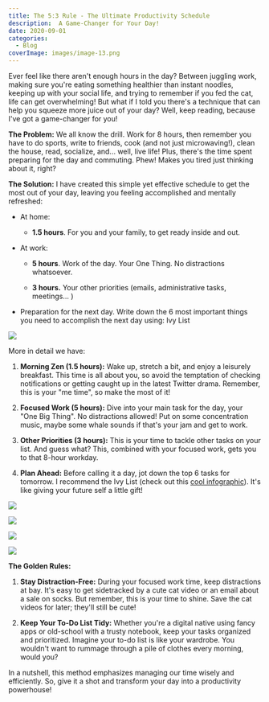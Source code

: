 ```yaml
---
title: The 5:3 Rule - The Ultimate Productivity Schedule
description:  A Game-Changer for Your Day!
date: 2020-09-01
categories:
  - Blog
coverImage: images/image-13.png
---
```


Ever feel like there aren't enough hours in the day? Between juggling work, making sure you're eating something healthier than instant noodles, keeping up with your social life, and trying to remember if you fed the cat, life can get overwhelming! But what if I told you there's a technique that can help you squeeze more juice out of your day? Well, keep reading, because I've got a game-changer for you!

**The Problem:** We all know the drill. Work for 8 hours, then remember you have to do sports, write to friends, cook (and not just microwaving!), clean the house, read, socialize, and... well, live life! Plus, there's the time spent preparing for the day and commuting. Phew! Makes you tired just thinking about it, right?

**The Solution:** I have created this simple yet effective schedule to get the most out of your day, leaving you feeling accomplished and mentally refreshed:

- At home:
    - **1.5 hours**. For you and your family, to get ready inside and out.

- At work:
    - **5 hours**. Work of the day. Your One Thing. No distractions whatsoever.

    - **3 hours.** Your other priorities (emails, administrative tasks, meetings... )

- Preparation for the next day. Write down the 6 most important things you need to accomplish the next day using: Ivy List

![](./images/image-14.png)

More in detail we have:

1. **Morning Zen (1.5 hours):** Wake up, stretch a bit, and enjoy a leisurely breakfast. This time is all about you, so avoid the temptation of checking notifications or getting caught up in the latest Twitter drama. Remember, this is your "me time", so make the most of it!

2. **Focused Work (5 hours):** Dive into your main task for the day, your "One Big Thing". No distractions allowed! Put on some concentration music, maybe some whale sounds if that's your jam and get to work.

3. **Other Priorities (3 hours):** This is your time to tackle other tasks on your list. And guess what? This, combined with your focused work, gets you to that 8-hour workday.

4. **Plan Ahead:** Before calling it a day, jot down the top 6 tasks for tomorrow. I recommend the Ivy List (check out this [cool infographic](https://i.pinimg.com/736x/9f/31/b8/9f31b86a51b3dbfe438379187b4fae5c.jpg)). It's like giving your future self a little gift!

![](./images/image-12.png)

![](./images/image-11.png)

![](./images/image-15.png)

![](./images/image-13.png)

**The Golden Rules:**

1. **Stay Distraction-Free:** During your focused work time, keep distractions at bay. It's easy to get sidetracked by a cute cat video or an email about a sale on socks. But remember, this is your time to shine. Save the cat videos for later; they'll still be cute!

3. **Keep Your To-Do List Tidy:** Whether you're a digital native using fancy apps or old-school with a trusty notebook, keep your tasks organized and prioritized. Imagine your to-do list is like your wardrobe. You wouldn't want to rummage through a pile of clothes every morning, would you?

In a nutshell, this method emphasizes managing our time wisely and efficiently. So, give it a shot and transform your day into a productivity powerhouse!
